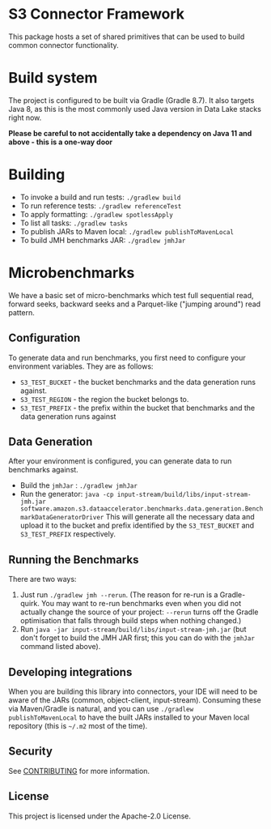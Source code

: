 # S3 Connector Framework

This package hosts a set of shared primitives that can be used to build common connector functionality.

# Build system

The project is configured to be built via Gradle (Gradle 8.7). It also targets Java 8, as this is the most commonly used Java version in Data Lake stacks right now.

**Please be careful to not accidentally take a dependency on Java 11 and above - this is a one-way door** 

# Building
* To invoke a build and run tests: `./gradlew build`
* To run reference tests: `./gradlew referenceTest`
* To apply formatting: `./gradlew spotlessApply`
* To list all tasks: `./gradlew tasks`
* To publish JARs to Maven local: `./gradlew publishToMavenLocal`
* To build JMH benchmarks JAR: `./gradlew jmhJar`

# Microbenchmarks

We have a basic set of micro-benchmarks which test full sequential read, forward seeks, backward seeks and a 
Parquet-like ("jumping around") read pattern.
## Configuration
To generate data and run benchmarks, you first need to configure your environment variables. They are as follows:
* `S3_TEST_BUCKET` - the bucket benchmarks and the data generation runs against.
* `S3_TEST_REGION` - the region the bucket belongs to.
* `S3_TEST_PREFIX` - the prefix within the bucket that benchmarks and the data generation runs against

## Data Generation
After your environment is configured, you can generate data to run benchmarks against.
* Build the `jmhJar` : `./gradlew jmhJar`
* Run the generator: `java -cp input-stream/build/libs/input-stream-jmh.jar software.amazon.s3.dataaccelerator.benchmarks.data.generation.BenchmarkDataGeneratorDriver`
This will generate all the necessary data and upload it to the bucket and prefix identified by the `S3_TEST_BUCKET` and `S3_TEST_PREFIX` respectively.


## Running the Benchmarks
There are two ways:
1. Just run `./gradlew jmh --rerun`. (The reason for re-run is a Gradle-quirk. You may want to re-run benchmarks even when
you did not actually change the source of your project: `--rerun` turns off the Gradle optimisation that falls through
build steps when nothing changed.)
2. Run `java -jar input-stream/build/libs/input-stream-jmh.jar` (but don't forget to build the JMH JAR first; this you
can do with the `jmhJar` command listed above). 

## Developing integrations

When you are building this library into connectors, your IDE will need to be aware of the JARs (common, object-client,
input-stream). Consuming these via Maven/Gradle is natural, and you can use `./gradlew publishToMavenLocal` to have the
built JARs installed to your Maven local repository (this is `~/.m2` most of the time).


## Security

See [CONTRIBUTING](CONTRIBUTING.md#security-issue-notifications) for more information.

## License

This project is licensed under the Apache-2.0 License.